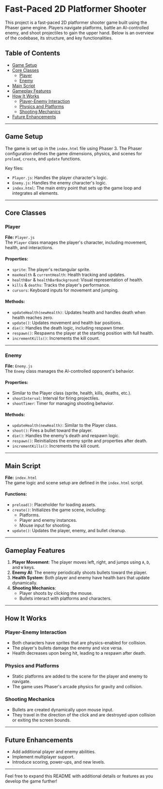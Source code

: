# Fast-Paced 2D Platformer Shooter

This project is a fast-paced 2D platformer shooter game built using the Phaser game engine. Players navigate platforms, battle an AI-controlled enemy, and shoot projectiles to gain the upper hand. Below is an overview of the codebase, its structure, and key functionalities.

## Table of Contents
- [Game Setup](#game-setup)
- [Core Classes](#core-classes)
  - [Player](#player)
  - [Enemy](#enemy)
- [Main Script](#main-script)
- [Gameplay Features](#gameplay-features)
- [How It Works](#how-it-works)
  - [Player-Enemy Interaction](#player-enemy-interaction)
  - [Physics and Platforms](#physics-and-platforms)
  - [Shooting Mechanics](#shooting-mechanics)
- [Future Enhancements](#future-enhancements)

---

## Game Setup

The game is set up in the `index.html` file using Phaser 3. The Phaser configuration defines the game dimensions, physics, and scenes for `preload`, `create`, and `update` functions.

Key files:
- `Player.js`: Handles the player character's logic.
- `Enemy.js`: Handles the enemy character's logic.
- `index.html`: The main entry point that sets up the game loop and integrates all elements.

---

## Core Classes

### Player

**File:** `Player.js`  
The `Player` class manages the player's character, including movement, health, and interactions. 

#### Properties:
- `sprite`: The player's rectangular sprite.
- `maxHealth` & `currentHealth`: Health tracking and updates.
- `healthBar` & `healthBarBackground`: Visual representation of health.
- `kills` & `deaths`: Tracks the player's performance.
- `cursors`: Keyboard inputs for movement and jumping.

#### Methods:
- `updateHealth(newHealth)`: Updates health and handles death when health reaches zero.
- `update()`: Updates movement and health bar positions.
- `die()`: Handles the death logic, including respawn timer.
- `respawn()`: Respawns the player at the starting position with full health.
- `incrementKills()`: Increments the kill count.

---

### Enemy

**File:** `Enemy.js`  
The `Enemy` class manages the AI-controlled opponent's behavior.

#### Properties:
- Similar to the Player class (sprite, health, kills, deaths, etc.).
- `shootInterval`: Interval for firing projectiles.
- `shootTimer`: Timer for managing shooting behavior.

#### Methods:
- `updateHealth(newHealth)`: Similar to the Player class.
- `shoot()`: Fires a bullet toward the player.
- `die()`: Handles the enemy's death and respawn logic.
- `respawn()`: Reinitializes the enemy sprite and properties after death.
- `incrementKills()`: Increments the kill count.

---

## Main Script

**File:** `index.html`  
The game logic and scene setup are defined in the `index.html` script.

#### Functions:
- `preload()`: Placeholder for loading assets.
- `create()`: Initializes the game scene, including:
  - Platforms.
  - Player and enemy instances.
  - Mouse input for shooting.
- `update()`: Updates the player, enemy, and bullet cleanup.

---

## Gameplay Features

1. **Player Movement**: The player moves left, right, and jumps using `A`, `D`, and `W` keys.
2. **Enemy AI**: The enemy periodically shoots bullets toward the player.
3. **Health System**: Both player and enemy have health bars that update dynamically.
4. **Shooting Mechanics**: 
   - Player shoots by clicking the mouse.
   - Bullets interact with platforms and characters.

---

## How It Works

### Player-Enemy Interaction
- Both characters have sprites that are physics-enabled for collision.
- The player's bullets damage the enemy and vice versa.
- Health decreases upon being hit, leading to a respawn after death.

### Physics and Platforms
- Static platforms are added to the scene for the player and enemy to navigate.
- The game uses Phaser's arcade physics for gravity and collision.

### Shooting Mechanics
- Bullets are created dynamically upon mouse input.
- They travel in the direction of the click and are destroyed upon collision or exiting the screen bounds.

---

## Future Enhancements
- Add additional player and enemy abilities.
- Implement multiplayer support.
- Introduce scoring, power-ups, and new levels.

---

Feel free to expand this README with additional details or features as you develop the game further!
